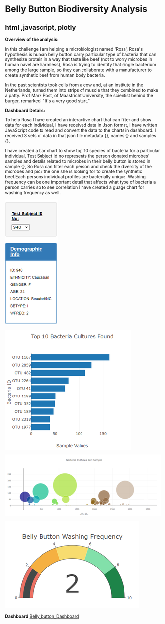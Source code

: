 # Belly Button Biodiversity Analysis
## html ,javascript, plotly

**Overview of the analysis:**

In this challenge I am helping a microbiologist named 'Rosa', Rosa's hypothesis is human belly button carry particular type of bacteria that can synthesize protein in a way that taste like beef (not to worry microbes in human navel are harmless), Rosa is trying to identify that single bacterium among the large sample, so they can collaborate with a manufacturer to create synthetic beef from human body bacteria. 

In the past scientists took cells from a cow and, at an institute in the Netherlands, turned them into strips of muscle that they combined to make a patty. Prof Mark Post, of Maastricht University, the scientist behind the burger, remarked: "It's a very good start."

**Dashboard Details:**
 
To help Rosa I have created an interactive chart that can filter and show data for each individual, I have received data in Json format, I have written JavaScript code to read and convert the data to the charts in dashboard. I received 3 sets of data in that json file metadata {}, names {} and samples {}.

I have created a bar chart to show top 10 species of bacteria for a particular individual, Test Subject Id no represents the person donated microbes’ samples and details related to microbes in their belly button is stored in sample {}, So Rosa can filter each person and check the diversity of the microbes and pick the one she is looking for to create the synthetic beef.Each persons  individual profiles are bacterially unique. Washing frequency can be one important detail that affects what type of bacteria a person carries so to see correlation I have created a guage chart for washing frequency as well.

![image](images/key_value.PNG)

![image](images/bar.PNG)

![image](images/bubble.PNG)

![image](images/gauge.PNG)

**Dashboard** [Belly_button_Dashboard](https://reachme1212.github.io/plotlydiploy/)

